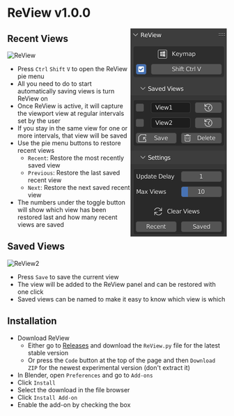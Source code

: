 # ReView v1.0.0

<img align="right" src="ReView.PNG">

## Recent Views

![ReView](https://user-images.githubusercontent.com/65575771/175750313-8c574593-d74f-4cb9-8bc5-92f59aa41e47.gif)

- Press `Ctrl` `Shift` `V` to open the ReView pie menu
- All you need to do to start automatically saving views is turn ReView on
- Once ReView is active, it will capture the viewport view at regular intervals set by the user
- If you stay in the same view for one or more intervals, that view will be saved
- Use the pie menu buttons to restore recent views
  - `Recent`: Restore the most recently saved view
  - `Previous`: Restore the last saved recent view
  - `Next`: Restore the next saved recent view
- The numbers under the toggle button will show which view has been restored last and how many recent views are saved

## Saved Views

![ReView2](https://user-images.githubusercontent.com/65575771/176552514-736bd5fc-d163-4476-a744-38410a1d338c.gif)

- Press `Save` to save the current view
- The view will be added to the ReView panel and can be restored with one click
- Saved views can be named to make it easy to know which view is which

## Installation

- Download ReView
  - Either go to [Releases](https://github.com/DanielBoxer/ReView/releases/latest) and download the `ReView.py` file for the latest stable version
  - Or press the `Code` button at the top of the page and then `Download ZIP` for the newest experimental version (don't extract it)
- In Blender, open `Preferences` and go to `Add-ons`
- Click `Install`
- Select the download in the file browser
- Click `Install Add-on`
- Enable the add-on by checking the box
